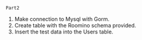 ``Part2``

1. Make connection to Mysql with Gorm.
2. Create table with the Roomino schema provided.
3. Insert the test data into the Users table.
